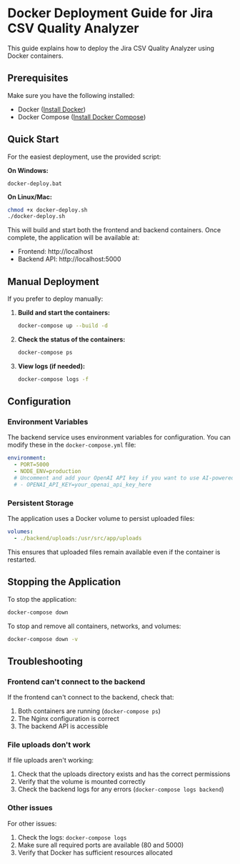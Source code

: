 # Docker Deployment Guide for Jira CSV Quality Analyzer

This guide explains how to deploy the Jira CSV Quality Analyzer using Docker containers.

## Prerequisites

Make sure you have the following installed:
- Docker ([Install Docker](https://docs.docker.com/get-docker/))
- Docker Compose ([Install Docker Compose](https://docs.docker.com/compose/install/))

## Quick Start

For the easiest deployment, use the provided script:

**On Windows:**
```
docker-deploy.bat
```

**On Linux/Mac:**
```bash
chmod +x docker-deploy.sh
./docker-deploy.sh
```

This will build and start both the frontend and backend containers. Once complete, the application will be available at:
- Frontend: http://localhost
- Backend API: http://localhost:5000

## Manual Deployment

If you prefer to deploy manually:

1. **Build and start the containers:**
   ```bash
   docker-compose up --build -d
   ```

2. **Check the status of the containers:**
   ```bash
   docker-compose ps
   ```

3. **View logs (if needed):**
   ```bash
   docker-compose logs -f
   ```

## Configuration

### Environment Variables

The backend service uses environment variables for configuration. You can modify these in the `docker-compose.yml` file:

```yaml
environment:
  - PORT=5000
  - NODE_ENV=production
  # Uncomment and add your OpenAI API key if you want to use AI-powered analysis
  # - OPENAI_API_KEY=your_openai_api_key_here
```

### Persistent Storage

The application uses a Docker volume to persist uploaded files:

```yaml
volumes:
  - ./backend/uploads:/usr/src/app/uploads
```

This ensures that uploaded files remain available even if the container is restarted.

## Stopping the Application

To stop the application:

```bash
docker-compose down
```

To stop and remove all containers, networks, and volumes:

```bash
docker-compose down -v
```

## Troubleshooting

### Frontend can't connect to the backend

If the frontend can't connect to the backend, check that:
1. Both containers are running (`docker-compose ps`)
2. The Nginx configuration is correct
3. The backend API is accessible

### File uploads don't work

If file uploads aren't working:
1. Check that the uploads directory exists and has the correct permissions
2. Verify that the volume is mounted correctly
3. Check the backend logs for any errors (`docker-compose logs backend`)

### Other issues

For other issues:
1. Check the logs: `docker-compose logs`
2. Make sure all required ports are available (80 and 5000)
3. Verify that Docker has sufficient resources allocated